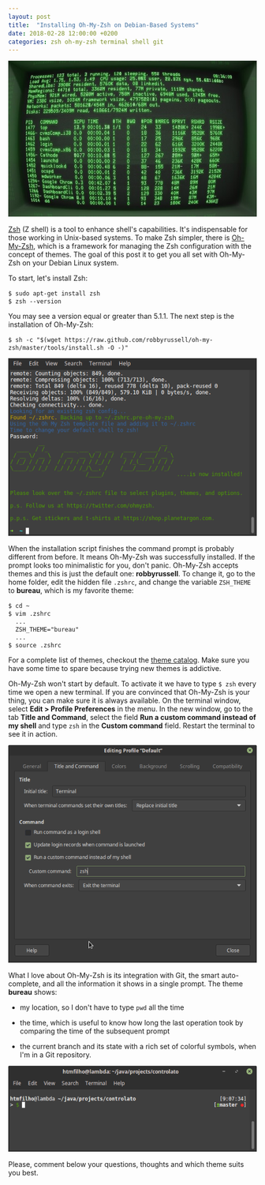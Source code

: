 ```yaml
---
layout: post
title:  "Installing Oh-My-Zsh on Debian-Based Systems"
date: 2018-02-28 12:00:00 +0200
categories: zsh oh-my-zsh terminal shell git
---
```


![Vintage command console](/images/posts/oh-my-zsh-vintage.jpg)

[Zsh] (Z shell) is a tool to enhance shell's capabilities. It's indispensable for those working in Unix-based systems. To make Zsh simpler, there is [Oh-My-Zsh], which is a framework for managing the Zsh configuration with the concept of themes. The goal of this post it to get you all set with Oh-My-Zsh on your Debian Linux system.

<!-- more -->

To start, let's install Zsh:

    $ sudo apt-get install zsh
    $ zsh --version

You may see a version equal or greater than 5.1.1. The next step is the installation of Oh-My-Zsh:

    $ sh -c "$(wget https://raw.github.com/robbyrussell/oh-my-zsh/master/tools/install.sh -O -)"

![Oh-my-zsh installed](/images/posts/oh-my-zsh.png)

When the installation script finishes the command prompt is probably different from before. It means Oh-My-Zsh was successfully installed. If the prompt looks too minimalistic for you, don't panic. Oh-My-Zsh accepts themes and this is just the default one: **robbyrussell**. To change it, go to the home folder, edit the hidden file `.zshrc`, and change the variable `ZSH_THEME` to **bureau**, which is my favorite theme:

    $ cd ~
    $ vim .zshrc
      ...
      ZSH_THEME="bureau"
      ...
    $ source .zshrc

For a complete list of themes, checkout the [theme catalog][theme-catalog]. Make sure you have some time to spare because trying new themes is addictive.

Oh-My-Zsh won't start by default. To activate it we have to type `$ zsh` every time we open a new terminal. If you are convinced that Oh-My-Zsh is your thing, you can make sure it is always available. On the terminal window, select **Edit > Profile Preferences** in the menu. In the new window, go to the tab **Title and Command**, select the field **Run a custom command instead of my shell** and type `zsh` in the **Custom command** field. Restart the terminal to see it in action.

![Console profile config](/images/posts/oh-my-zsh-profile-config.png)

What I love about Oh-My-Zsh is its integration with Git, the smart auto-complete, and all the information it shows in a single prompt. The theme **bureau** shows:

* my location, so I don't have to type `pwd` all the time

* the time, which is useful to know how long the last operation took by comparing the time of the subsequent prompt

* the current branch and its state with a rich set of colorful symbols, when I'm in a Git repository.

![Console profile config](/images/posts/oh-my-zsh-bureau.png)

Please, comment below your questions, thoughts and which theme suits you best.

[Oh-My-Zsh]: http://ohmyz.sh
[theme-catalog]: https://github.com/robbyrussell/oh-my-zsh/wiki/Themes
[Zsh]: http://www.zsh.org

